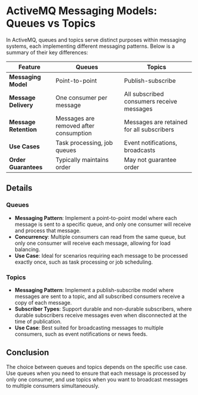 # ActiveMQ Messaging Models: Queues vs Topics

In ActiveMQ, queues and topics serve distinct purposes within messaging systems, each implementing different messaging patterns. Below is a summary of their key differences:

| Feature                 | Queues                             | Topics                             |
|-------------------------|------------------------------------|------------------------------------|
| **Messaging Model**     | Point-to-point                     | Publish-subscribe                   |
| **Message Delivery**    | One consumer per message           | All subscribed consumers receive messages |
| **Message Retention**   | Messages are removed after consumption | Messages are retained for all subscribers |
| **Use Cases**           | Task processing, job queues        | Event notifications, broadcasts     |
| **Order Guarantees**    | Typically maintains order           | May not guarantee order            |

## Details

### Queues
- **Messaging Pattern**: Implement a point-to-point model where each message is sent to a specific queue, and only one consumer will receive and process that message.
- **Concurrency**: Multiple consumers can read from the same queue, but only one consumer will receive each message, allowing for load balancing.
- **Use Case**: Ideal for scenarios requiring each message to be processed exactly once, such as task processing or job scheduling.

### Topics
- **Messaging Pattern**: Implement a publish-subscribe model where messages are sent to a topic, and all subscribed consumers receive a copy of each message.
- **Subscriber Types**: Support durable and non-durable subscribers, where durable subscribers receive messages even when disconnected at the time of publication.
- **Use Case**: Best suited for broadcasting messages to multiple consumers, such as event notifications or news feeds.

## Conclusion
The choice between queues and topics depends on the specific use case. Use queues when you need to ensure that each message is processed by only one consumer, and use topics when you want to broadcast messages to multiple consumers simultaneously.
